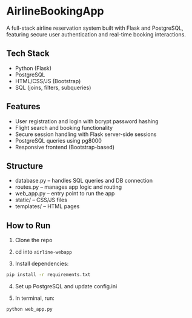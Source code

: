 # AirlineBookingApp
A full-stack airline reservation system built with Flask and PostgreSQL, featuring secure user authentication and real-time booking interactions.

## Tech Stack
- Python (Flask)
- PostgreSQL
- HTML/CSS/JS (Bootstrap)
- SQL (joins, filters, subqueries)

## Features
- User registration and login with bcrypt password hashing
- Flight search and booking functionality
- Secure session handling with Flask server-side sessions
- PostgreSQL queries using pg8000
- Responsive frontend (Bootstrap-based)

## Structure
- database.py – handles SQL queries and DB connection
- routes.py – manages app logic and routing
- web_app.py – entry point to run the app
- static/ – CSS/JS files
- templates/ – HTML pages

## How to Run
1. Clone the repo

2. cd into `airline-webapp`

3. Install dependencies: 
```bash 
pip install -r requirements.txt
```

4. Set up PostgreSQL and update config.ini

5. In terminal, run: 
```bash
python web_app.py
```

